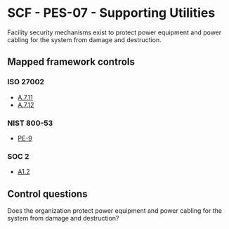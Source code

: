 # SCF - PES-07 - Supporting Utilities
Facility security mechanisms exist to protect power equipment and power cabling for the system from damage and destruction. 
## Mapped framework controls
### ISO 27002
- [A.7.11](../iso27002/a-7.md#a711)
- [A.7.12](../iso27002/a-7.md#a712)
  
### NIST 800-53
- [PE-9](../nist80053/pe-9.md)
  
### SOC 2
- [A1.2](../soc2/a12.md)
  
## Control questions
Does the organization protect power equipment and power cabling for the system from damage and destruction? 
  